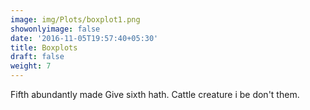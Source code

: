 ```yaml
---
image: img/Plots/boxplot1.png
showonlyimage: false
date: '2016-11-05T19:57:40+05:30'
title: Boxplots
draft: false
weight: 7
---
```

Fifth abundantly made Give sixth hath. Cattle creature i be don't them.
